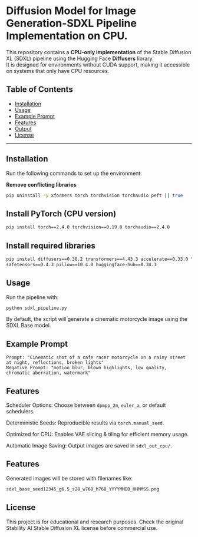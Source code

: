 # Diffusion Model for Image Generation-SDXL Pipeline Implementation on CPU.

This repository contains a **CPU-only implementation** of the Stable Diffusion XL (SDXL) pipeline using the Hugging Face **Diffusers** library.  
It is designed for environments without CUDA support, making it accessible on systems that only have CPU resources.

## Table of Contents      
        
- [Installation](#installation)       
- [Usage](#usage)
- [Example Prompt](#ExamplePrompt)
- [Features](#Features)
- [Output](#Output)
- [License](#license) 

--- 

## Installation

Run the following commands to set up the environment:

**Remove conflicting libraries**
```bash
pip uninstall -y xformers torch torchvision torchaudio peft || true
```

## Install PyTorch (CPU version)
```bash
pip install torch==2.4.0 torchvision==0.19.0 torchaudio==2.4.0
```

## Install required libraries
```bash
pip install diffusers==0.30.2 transformers==4.43.3 accelerate==0.33.0 \
safetensors==0.4.3 pillow==10.4.0 huggingface-hub==0.34.1
```

## Usage
Run the pipeline with:
```bash
python sdxl_pipeline.py
```
By default, the script will generate a cinematic motorcycle image using the SDXL Base model.

## Example Prompt
```vbnet
Prompt: "Cinematic shot of a cafe racer motorcycle on a rainy street at night, reflections, broken lights"
Negative Prompt: "motion blur, blown highlights, low quality, chromatic aberration, watermark"
```

## Features

Scheduler Options: Choose between ```dpmpp_2m```, ```euler_a```, or default schedulers.

Deterministic Seeds: Reproducible results via ```torch.manual_seed```.

Optimized for CPU: Enables VAE slicing & tiling for efficient memory usage.

Automatic Image Saving: Output images are saved in ```sdxl_out_cpu/```.

## Features

Generated images will be stored with filenames like:

```bash
sdxl_base_seed12345_g6.5_s28_w768_h768_YYYYMMDD_HHMMSS.png
```

## License

This project is for educational and research purposes.
Check the original Stability AI Stable Diffusion XL license before commercial use.



